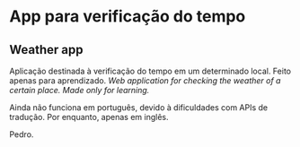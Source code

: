 # App para verificação do tempo
## Weather app

Aplicação destinada à verificação do tempo em um determinado local. Feito apenas para aprendizado.
*Web application for checking the weather of a certain place. Made only for learning.*

Ainda não funciona em português, devido à dificuldades com APIs de tradução. Por enquanto, apenas em inglês.



Pedro.